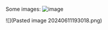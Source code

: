 
Some images:
![image](assets/127337768/19c1c7a8-0de0-4373-9172-73f7241fd066)

![](Pasted image 20240611193018.png)

